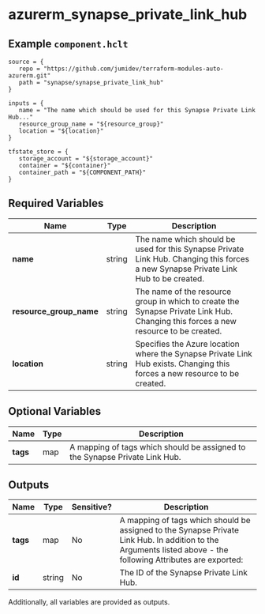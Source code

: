 # azurerm_synapse_private_link_hub



## Example `component.hclt`

```hcl
source = {
   repo = "https://github.com/jumidev/terraform-modules-auto-azurerm.git"   
   path = "synapse/synapse_private_link_hub"   
}

inputs = {
   name = "The name which should be used for this Synapse Private Link Hub..."   
   resource_group_name = "${resource_group}"   
   location = "${location}"   
}

tfstate_store = {
   storage_account = "${storage_account}"   
   container = "${container}"   
   container_path = "${COMPONENT_PATH}"   
}

```

## Required Variables

| Name | Type |  Description |
| ---- | --------- |  ----------- |
| **name** | string |  The name which should be used for this Synapse Private Link Hub. Changing this forces a new Synapse Private Link Hub to be created. | 
| **resource_group_name** | string |  The name of the resource group in which to create the Synapse Private Link Hub. Changing this forces a new resource to be created. | 
| **location** | string |  Specifies the Azure location where the Synapse Private Link Hub exists. Changing this forces a new resource to be created. | 

## Optional Variables

| Name | Type |  Description |
| ---- | --------- |  ----------- |
| **tags** | map |  A mapping of tags which should be assigned to the Synapse Private Link Hub. | 



## Outputs

| Name | Type | Sensitive? | Description |
| ---- | ---- | --------- | --------- |
| **tags** | map | No  | A mapping of tags which should be assigned to the Synapse Private Link Hub. In addition to the Arguments listed above - the following Attributes are exported: | 
| **id** | string | No  | The ID of the Synapse Private Link Hub. | 

Additionally, all variables are provided as outputs.
